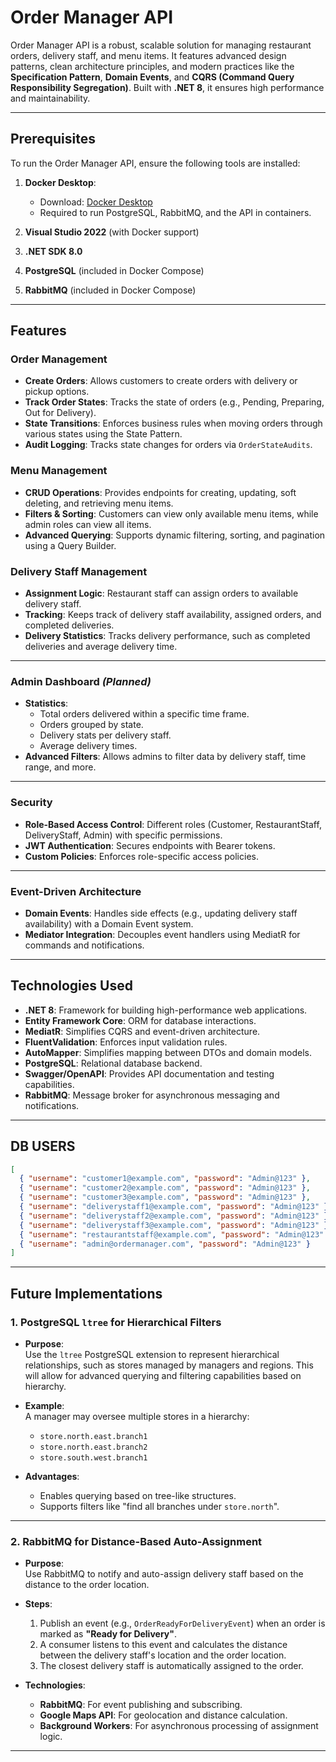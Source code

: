 # **Order Manager API**

Order Manager API is a robust, scalable solution for managing restaurant orders, delivery staff, and menu items. It features advanced design patterns, clean architecture principles, and modern practices like the **Specification Pattern**, **Domain Events**, and **CQRS (Command Query Responsibility Segregation)**. Built with **.NET 8**, it ensures high performance and maintainability.

---
## **Prerequisites**

To run the Order Manager API, ensure the following tools are installed:

1. **Docker Desktop**:  
   - Download: [Docker Desktop](https://www.docker.com/products/docker-desktop)  
   - Required to run PostgreSQL, RabbitMQ, and the API in containers.

2. **Visual Studio 2022** (with Docker support)  
3. **.NET SDK 8.0**  
4. **PostgreSQL** (included in Docker Compose)  
5. **RabbitMQ** (included in Docker Compose)  

---


## **Features**

### **Order Management**
- **Create Orders**: Allows customers to create orders with delivery or pickup options.  
- **Track Order States**: Tracks the state of orders (e.g., Pending, Preparing, Out for Delivery).  
- **State Transitions**: Enforces business rules when moving orders through various states using the State Pattern.  
- **Audit Logging**: Tracks state changes for orders via `OrderStateAudits`.  

### **Menu Management**
- **CRUD Operations**: Provides endpoints for creating, updating, soft deleting, and retrieving menu items.  
- **Filters & Sorting**: Customers can view only available menu items, while admin roles can view all items.  
- **Advanced Querying**: Supports dynamic filtering, sorting, and pagination using a Query Builder.  

### **Delivery Staff Management**
- **Assignment Logic**: Restaurant staff can assign orders to available delivery staff.  
- **Tracking**: Keeps track of delivery staff availability, assigned orders, and completed deliveries.  
- **Delivery Statistics**: Tracks delivery performance, such as completed deliveries and average delivery time.  

---

### **Admin Dashboard** *(Planned)*
- **Statistics**:
  - Total orders delivered within a specific time frame.
  - Orders grouped by state.
  - Delivery stats per delivery staff.
  - Average delivery times.
- **Advanced Filters**: Allows admins to filter data by delivery staff, time range, and more.

---

### **Security**
- **Role-Based Access Control**: Different roles (Customer, RestaurantStaff, DeliveryStaff, Admin) with specific permissions.  
- **JWT Authentication**: Secures endpoints with Bearer tokens.  
- **Custom Policies**: Enforces role-specific access policies.  

---

### **Event-Driven Architecture**
- **Domain Events**: Handles side effects (e.g., updating delivery staff availability) with a Domain Event system.  
- **Mediator Integration**: Decouples event handlers using MediatR for commands and notifications.  

---

## **Technologies Used**
- **.NET 8**: Framework for building high-performance web applications.  
- **Entity Framework Core**: ORM for database interactions.  
- **MediatR**: Simplifies CQRS and event-driven architecture.  
- **FluentValidation**: Enforces input validation rules.  
- **AutoMapper**: Simplifies mapping between DTOs and domain models.  
- **PostgreSQL**: Relational database backend.  
- **Swagger/OpenAPI**: Provides API documentation and testing capabilities.  
- **RabbitMQ**: Message broker for asynchronous messaging and notifications.  

---

## **DB USERS**

```json
[
  { "username": "customer1@example.com", "password": "Admin@123" },
  { "username": "customer2@example.com", "password": "Admin@123" },
  { "username": "customer3@example.com", "password": "Admin@123" },
  { "username": "deliverystaff1@example.com", "password": "Admin@123" },
  { "username": "deliverystaff2@example.com", "password": "Admin@123" },
  { "username": "deliverystaff3@example.com", "password": "Admin@123" },
  { "username": "restaurantstaff@example.com", "password": "Admin@123" },
  { "username": "admin@ordermanager.com", "password": "Admin@123" }
]
```
---

## **Future Implementations**

### **1. PostgreSQL `ltree` for Hierarchical Filters**

- **Purpose**:  
   Use the `ltree` PostgreSQL extension to represent hierarchical relationships, such as stores managed by managers and regions. This will allow for advanced querying and filtering capabilities based on hierarchy.

- **Example**:  
   A manager may oversee multiple stores in a hierarchy:  
   - `store.north.east.branch1`  
   - `store.north.east.branch2`  
   - `store.south.west.branch1`

- **Advantages**:  
   - Enables querying based on tree-like structures.  
   - Supports filters like "find all branches under `store.north`".

---

### **2. RabbitMQ for Distance-Based Auto-Assignment**

- **Purpose**:  
   Use RabbitMQ to notify and auto-assign delivery staff based on the distance to the order location.

- **Steps**:  
   1. Publish an event (e.g., `OrderReadyForDeliveryEvent`) when an order is marked as **"Ready for Delivery"**.  
   2. A consumer listens to this event and calculates the distance between the delivery staff's location and the order location.  
   3. The closest delivery staff is automatically assigned to the order.

- **Technologies**:  
   - **RabbitMQ**: For event publishing and subscribing.  
   - **Google Maps API**: For geolocation and distance calculation.  
   - **Background Workers**: For asynchronous processing of assignment logic.

---
